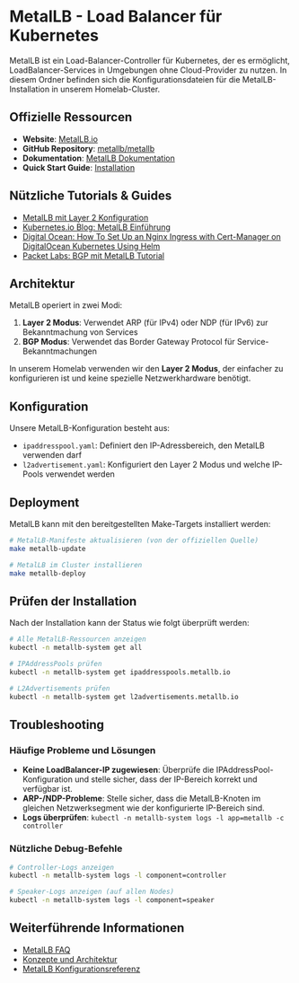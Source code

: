 # MetalLB - Load Balancer für Kubernetes

MetalLB ist ein Load-Balancer-Controller für Kubernetes, der es ermöglicht, LoadBalancer-Services in Umgebungen ohne Cloud-Provider zu nutzen. In diesem Ordner befinden sich die Konfigurationsdateien für die MetalLB-Installation in unserem Homelab-Cluster.

## Offizielle Ressourcen

- **Website**: [MetalLB.io](https://metallb.io/)
- **GitHub Repository**: [metallb/metallb](https://github.com/metallb/metallb)
- **Dokumentation**: [MetalLB Dokumentation](https://metallb.io/documentation/)
- **Quick Start Guide**: [Installation](https://metallb.io/installation/)

## Nützliche Tutorials & Guides

- [MetalLB mit Layer 2 Konfiguration](https://metallb.io/configuration/_tutorials/layer2/)
- [Kubernetes.io Blog: MetalLB Einführung](https://kubernetes.io/blog/2020/02/07/kubernetes-on-premise-with-kubeadm-and-metallb/)
- [Digital Ocean: How To Set Up an Nginx Ingress with Cert-Manager on DigitalOcean Kubernetes Using Helm](https://www.digitalocean.com/community/tutorials/how-to-set-up-an-nginx-ingress-with-cert-manager-on-digitalocean-kubernetes)
- [Packet Labs: BGP mit MetalLB Tutorial](https://github.com/packet-labs/BGP-MetalLB-Tutorial)

## Architektur

MetalLB operiert in zwei Modi:
1. **Layer 2 Modus**: Verwendet ARP (für IPv4) oder NDP (für IPv6) zur Bekanntmachung von Services
2. **BGP Modus**: Verwendet das Border Gateway Protocol für Service-Bekanntmachungen

In unserem Homelab verwenden wir den **Layer 2 Modus**, der einfacher zu konfigurieren ist und keine spezielle Netzwerkhardware benötigt.

## Konfiguration

Unsere MetalLB-Konfiguration besteht aus:

- `ipaddresspool.yaml`: Definiert den IP-Adressbereich, den MetalLB verwenden darf
- `l2advertisement.yaml`: Konfiguriert den Layer 2 Modus und welche IP-Pools verwendet werden

## Deployment

MetalLB kann mit den bereitgestellten Make-Targets installiert werden:

```bash
# MetalLB-Manifeste aktualisieren (von der offiziellen Quelle)
make metallb-update

# MetalLB im Cluster installieren
make metallb-deploy
```

## Prüfen der Installation

Nach der Installation kann der Status wie folgt überprüft werden:

```bash
# Alle MetalLB-Ressourcen anzeigen
kubectl -n metallb-system get all

# IPAddressPools prüfen
kubectl -n metallb-system get ipaddresspools.metallb.io

# L2Advertisements prüfen
kubectl -n metallb-system get l2advertisements.metallb.io
```

## Troubleshooting

### Häufige Probleme und Lösungen

- **Keine LoadBalancer-IP zugewiesen**: Überprüfe die IPAddressPool-Konfiguration und stelle sicher, dass der IP-Bereich korrekt und verfügbar ist.
- **ARP-/NDP-Probleme**: Stelle sicher, dass die MetalLB-Knoten im gleichen Netzwerksegment wie der konfigurierte IP-Bereich sind.
- **Logs überprüfen**: `kubectl -n metallb-system logs -l app=metallb -c controller`

### Nützliche Debug-Befehle

```bash
# Controller-Logs anzeigen
kubectl -n metallb-system logs -l component=controller

# Speaker-Logs anzeigen (auf allen Nodes)
kubectl -n metallb-system logs -l component=speaker
```

## Weiterführende Informationen

- [MetalLB FAQ](https://metallb.io/faq/)
- [Konzepte und Architektur](https://metallb.io/concepts/)
- [MetalLB Konfigurationsreferenz](https://metallb.io/configuration/)
